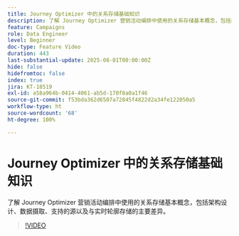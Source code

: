 ```yaml
---
title: Journey Optimizer 中的关系存储基础知识
description: 了解 Journey Optimizer 营销活动编排中使用的关系存储基本概念，包括架构设计、数据摄取、支持的源以及与实时轮廓存储的主要差异。
feature: Campaigns
role: Data Engineer
level: Beginner
doc-type: Feature Video
duration: 443
last-substantial-update: 2025-08-01T00:00:00Z
hide: false
hidefromtoc: false
index: true
jira: KT-18519
exl-id: a58a964b-0414-4061-ab5d-170f8a0a1f46
source-git-commit: f53bda362d6507a72845f4822d2a34fe122050a5
workflow-type: ht
source-wordcount: '68'
ht-degree: 100%

---
```


# Journey Optimizer 中的关系存储基础知识

了解 Journey Optimizer 营销活动编排中使用的关系存储基本概念，包括架构设计、数据摄取、支持的源以及与实时轮廓存储的主要差异。

>[!VIDEO](https://video.tv.adobe.com/v/3470224/?learn=on&enablevpops&captions=chi_hans)
